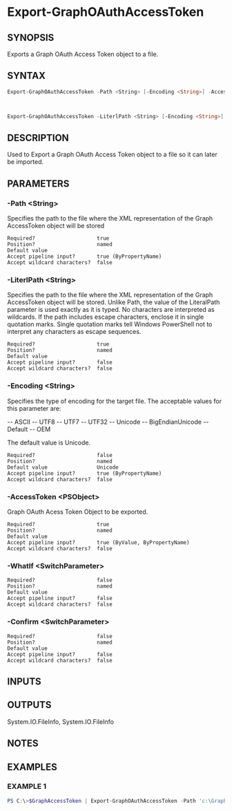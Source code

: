 ﻿# Export-GraphOAuthAccessToken
## SYNOPSIS
Exports a Graph OAuth Access Token object to a file.
## SYNTAX
```powershell
Export-GraphOAuthAccessToken -Path <String> [-Encoding <String>] -AccessToken <PSObject> [-WhatIf] [-Confirm] [<CommonParameters>]



Export-GraphOAuthAccessToken -LiterlPath <String> [-Encoding <String>] -AccessToken <PSObject> [-WhatIf] [-Confirm] [<CommonParameters>]
```
## DESCRIPTION
Used to Export a Graph OAuth Access Token object to a file so it can later be imported.
## PARAMETERS
### -Path &lt;String&gt;
Specifies the path to the file where the XML representation of the Graph AccessToken object will be stored
```
Required?                    true
Position?                    named
Default value
Accept pipeline input?       true (ByPropertyName)
Accept wildcard characters?  false
```
### -LiterlPath &lt;String&gt;
Specifies the path to the file where the XML representation of the Graph AccessToken object will be stored. Unlike Path, the value of the LiteralPath parameter is used exactly as it is typed. No characters are interpreted as wildcards. If the path includes escape characters, enclose it in single quotation marks. Single quotation marks tell Windows PowerShell not to interpret any characters as escape sequences.
```
Required?                    true
Position?                    named
Default value
Accept pipeline input?       false
Accept wildcard characters?  false
```
### -Encoding &lt;String&gt;
Specifies the type of encoding for the target file. The acceptable values for this parameter are:

-- ASCII
-- UTF8
-- UTF7
-- UTF32
-- Unicode
-- BigEndianUnicode
-- Default
-- OEM

The default value is Unicode.
```
Required?                    false
Position?                    named
Default value                Unicode
Accept pipeline input?       true (ByPropertyName)
Accept wildcard characters?  false
```
### -AccessToken &lt;PSObject&gt;
Graph OAuth Acess Token Object to be exported.
```
Required?                    true
Position?                    named
Default value
Accept pipeline input?       true (ByValue, ByPropertyName)
Accept wildcard characters?  false
```
### -WhatIf &lt;SwitchParameter&gt;

```
Required?                    false
Position?                    named
Default value
Accept pipeline input?       false
Accept wildcard characters?  false
```
### -Confirm &lt;SwitchParameter&gt;

```
Required?                    false
Position?                    named
Default value
Accept pipeline input?       false
Accept wildcard characters?  false
```
## INPUTS

## OUTPUTS
System.IO.FileInfo, System.IO.FileInfo
## NOTES

## EXAMPLES
### EXAMPLE 1
```powershell
PS C:\>$GraphAccessToken | Export-GraphOAuthAccessToken -Path 'c:\GraphAccessToken.xml'
```


